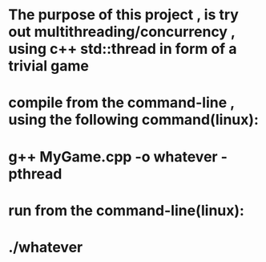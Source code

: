 # The purpose of this project , is try out multithreading/concurrency , using c++ std::thread in form of a trivial game
# compile from the command-line , using the following command(linux):
# g++ MyGame.cpp -o whatever -pthread
# run from the command-line(linux):
# ./whatever
